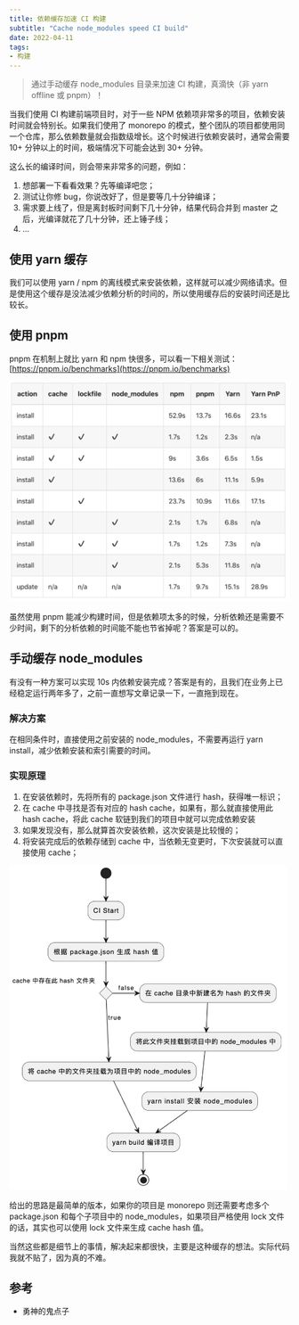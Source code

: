 ```yaml
---
title: 依赖缓存加速 CI 构建
subtitle: "Cache node_modules speed CI build"
date: 2022-04-11
tags:
- 构建
---
```


> 通过手动缓存 node_modules 目录来加速 CI 构建，真滴快（非 yarn offline 或 pnpm）！

<!--more-->


当我们使用 CI 构建前端项目时，对于一些 NPM 依赖项非常多的项目，依赖安装时间就会特别长。如果我们使用了 monorepo 的模式，整个团队的项目都使用同一个仓库，那么依赖数量就会指数级增长。这个时候进行依赖安装时，通常会需要 10+ 分钟以上的时间，极端情况下可能会达到 30+ 分钟。



这么长的编译时间，则会带来非常多的问题，例如：

1. 想部署一下看看效果？先等编译吧您；
2. 测试让你修 bug，你说改好了，但是要等几十分钟编译；
3. 需求要上线了，但是离封板时间剩下几十分钟，结果代码合并到 master 之后，光编译就花了几十分钟，还上锤子线；
4. ...

## 使用 yarn 缓存

我们可以使用 yarn / npm 的离线模式来安装依赖，这样就可以减少网络请求。但是使用这个缓存是没法减少依赖分析的时间的，所以使用缓存后的安装时间还是比较长。

## 使用 pnpm

pnpm 在机制上就比 yarn 和 npm 快很多，可以看一下相关测试：[https://pnpm.io/benchmarks](https://pnpm.io/benchmarks)

<img src="/asset/img/2022/cache-nodemodules-speed-ci-build/time.png" alt="time">

虽然使用 pnpm 能减少构建时间，但是依赖项太多的时候，分析依赖还是需要不少时间，剩下的分析依赖的时间能不能也节省掉呢？答案是可以的。

## 手动缓存 node_modules

有没有一种方案可以实现 10s 内依赖安装完成？答案是有的，且我们在业务上已经稳定运行两年多了，之前一直想写文章记录一下，一直拖到现在。

### 解决方案

在相同条件时，直接使用之前安装的 node_modules，不需要再运行 yarn install，减少依赖安装和索引需要的时间。

### 实现原理

1. 在安装依赖时，先将所有的 package.json 文件进行 hash，获得唯一标识；
2. 在 cache 中寻找是否有对应的 hash cache，如果有，那么就直接使用此 hash cache，将此 cache 软链到我们的项目中就可以完成依赖安装
3. 如果发现没有，那么就算首次安装依赖，这次安装是比较慢的；
4. 将安装完成后的依赖存储到 cache 中，当依赖无变更时，下次安装就可以直接使用 cache；

<img src="/asset/img/2022/cache-nodemodules-speed-ci-build/流程图.jpg" width="500px" alt="流程图">

给出的思路是最简单的版本，如果你的项目是 monorepo 则还需要考虑多个 package.json 和每个子项目中的 node_modules，如果项目严格使用 lock 文件的话，其实也可以使用 lock 文件来生成 cache hash 值。

当然这些都是细节上的事情，解决起来都很快，主要是这种缓存的想法。实际代码我就不贴了，因为真的不难。

## 参考

- 勇神的鬼点子
